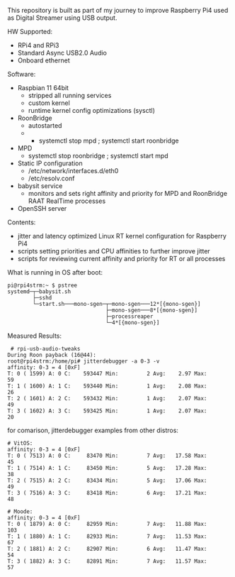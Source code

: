 This repository is built as part of my journey to improve Raspberry Pi4 used as Digital Streamer using USB output.

HW Supported:
- RPi4 and RPi3
- Standard Async USB2.0 Audio
- Onboard ethernet

Software:
- Raspbian 11 64bit
    - stripped all running services
    - custom kernel
    - runtime kernel config optimizations (sysctl)
- RoonBridge
    - autostarted
    - - systemctl stop mpd ; systemctl start roonbridge
- MPD
    - systemctl stop roonbridge ; systemctl start mpd
- Static IP configuration
    - /etc/network/interfaces.d/eth0
    - /etc/resolv.conf
- babysit service
    - monitors and sets right affinity and priority for MPD and RoonBridge RAAT RealTime processes
- OpenSSH server

Contents:
- jitter and latency optimized Linux RT kernel configuration for Raspberry Pi4
- scripts setting priorities and CPU affinities to further improve jitter
- scripts for reviewing current affinity and priority for RT or all processes

What is running in OS after boot:

    pi@rpi4strm:~ $ pstree
    systemd─┬─babysit.sh
            ├─sshd
            └─start.sh───mono-sgen─┬─mono-sgen───12*[{mono-sgen}]
                                   ├─mono-sgen───8*[{mono-sgen}]
                                   ├─processreaper
                                   └─4*[{mono-sgen}]

Measured Results:

     # rpi-usb-audio-tweaks 
    During Roon payback (16@44):
    root@rpi4strm:/home/pi# jitterdebugger -a 0-3 -v
    affinity: 0-3 = 4 [0xF]
    T: 0 ( 1599) A: 0 C:    593447 Min:         2 Avg:    2.97 Max:        59
    T: 1 ( 1600) A: 1 C:    593440 Min:         1 Avg:    2.08 Max:        26
    T: 2 ( 1601) A: 2 C:    593432 Min:         1 Avg:    2.07 Max:        49
    T: 3 ( 1602) A: 3 C:    593425 Min:         1 Avg:    2.07 Max:        20

for comarison, jitterdebugger examples from other distros:

    # VitOS:
    affinity: 0-3 = 4 [0xF]
    T: 0 ( 7513) A: 0 C:     83470 Min:         7 Avg:   17.58 Max:        45
    T: 1 ( 7514) A: 1 C:     83450 Min:         5 Avg:   17.28 Max:        38
    T: 2 ( 7515) A: 2 C:     83434 Min:         5 Avg:   17.06 Max:        49
    T: 3 ( 7516) A: 3 C:     83418 Min:         6 Avg:   17.21 Max:        48
    
    # Moode:
    affinity: 0-3 = 4 [0xF]
    T: 0 ( 1879) A: 0 C:     82959 Min:         7 Avg:   11.88 Max:       103
    T: 1 ( 1880) A: 1 C:     82933 Min:         7 Avg:   11.53 Max:        67
    T: 2 ( 1881) A: 2 C:     82907 Min:         6 Avg:   11.47 Max:        54
    T: 3 ( 1882) A: 3 C:     82891 Min:         7 Avg:   11.57 Max:        57
    